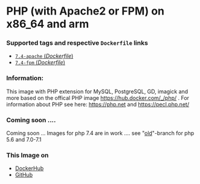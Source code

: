 # PHP (with Apache2 or FPM) on x86_64 and arm

### Supported tags and respective `Dockerfile` links
-	[`7.4-apache` (*Dockerfile*)](https://github.com/Tob1asDocker/php/blob/master/debian.x86_64.7_4_apache.Dockerfile)
-	[`7.4-fpm` (*Dockerfile*)](https://github.com/Tob1asDocker/php/blob/master/debian.x86_64.7_4_fpm.Dockerfile)

### Information:
This image with PHP extension for MySQL, PostgreSQL, GD, imagick and more based on the offical PHP image https://hub.docker.com/_/php/ . For information about PHP see here: https://php.net and https://pecl.php.net/

### Coming soon ....
Coming soon ... Images for php 7.4 are in work .... see "[old](https://github.com/Tob1asDocker/php/tree/old)"-branch for php 5.6 and 7.0-7.1

### This Image on
* [DockerHub](https://hub.docker.com/r/tobi312/php/)
* [GitHub](https://github.com/Tob1asDocker/php)
